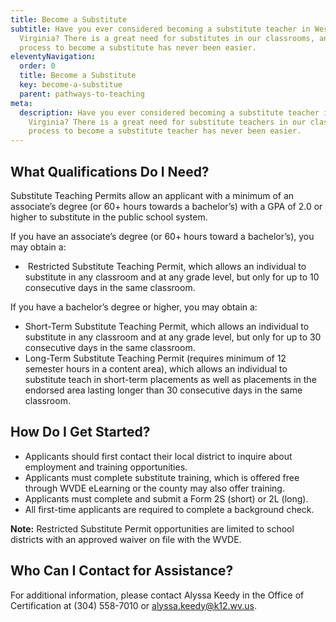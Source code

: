 ```yaml
---
title: Become a Substitute
subtitle: Have you ever considered becoming a substitute teacher in West
  Virginia? There is a great need for substitutes in our classrooms, and the
  process to become a substitute has never been easier.
eleventyNavigation:
  order: 0
  title: Become a Substitute
  key: become-a-substitue
  parent: pathways-to-teaching
meta:
  description: Have you ever considered becoming a substitute teacher in West
    Virginia? There is a great need for substitute teachers in our classrooms, and the
    process to become a substitute teacher has never been easier.
---
```

## What Qualifications Do I Need? 

Substitute Teaching Permits allow an applicant with a minimum of an associate’s degree (or 60+ hours towards a bachelor’s) with a GPA of 2.0 or higher to substitute in the public school system. 

If you have an associate’s degree (or 60+ hours toward a bachelor’s), you may obtain a: 

*  Restricted Substitute Teaching Permit, which allows an individual to substitute in any classroom and at any grade level, but only for up to 10 consecutive days in the same classroom. 

If you have a bachelor’s degree or higher, you may obtain a: 

* Short-Term Substitute Teaching Permit, which allows an individual to substitute in any classroom and at any grade level, but only for up to 30 consecutive days in the same classroom. 
* Long-Term Substitute Teaching Permit (requires minimum of 12 semester hours in a content area), which allows an individual to substitute teach in short-term placements as well as placements in the endorsed area lasting longer than 30 consecutive days in the same classroom. 

## How Do I Get Started? 

* Applicants should first contact their local district to inquire about employment and training opportunities.  
* Applicants must complete substitute training, which is offered free through WVDE eLearning or the county may also offer training. 
* Applicants must complete and submit a Form 2S (short) or 2L (long). 
* All first-time applicants are required to complete a background check. 

**Note:** Restricted Substitute Permit opportunities are limited to school districts with an approved waiver on file with the WVDE.

## Who Can I Contact for Assistance? 

For additional information, please contact Alyssa Keedy in the Office of Certification at (304) 558-7010 or [alyssa.keedy@k12.wv.us](mailto:alyssa.keedy@k12.wv.us).